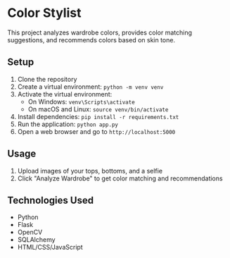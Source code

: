 # Color Stylist

This project analyzes wardrobe colors, provides color matching suggestions, and recommends colors based on skin tone.

## Setup

1. Clone the repository
2. Create a virtual environment: `python -m venv venv`
3. Activate the virtual environment:
   - On Windows: `venv\Scripts\activate`
   - On macOS and Linux: `source venv/bin/activate`
4. Install dependencies: `pip install -r requirements.txt`
5. Run the application: `python app.py`
6. Open a web browser and go to `http://localhost:5000`

## Usage

1. Upload images of your tops, bottoms, and a selfie
2. Click "Analyze Wardrobe" to get color matching and recommendations

## Technologies Used

- Python
- Flask
- OpenCV
- SQLAlchemy
- HTML/CSS/JavaScript